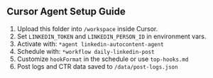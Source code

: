 
## Cursor Agent Setup Guide
1. Upload this folder into `/workspace` inside Cursor.
2. Set `LINKEDIN_TOKEN` and `LINKEDIN_PERSON_ID` in environment vars.
3. Activate with: `*agent linkedin-autocontent-agent`
4. Schedule with: `*workflow daily-linkedin-post`
5. Customize `hookFormat` in the schedule or use `top-hooks.md`
6. Post logs and CTR data saved to `/data/post-logs.json`
